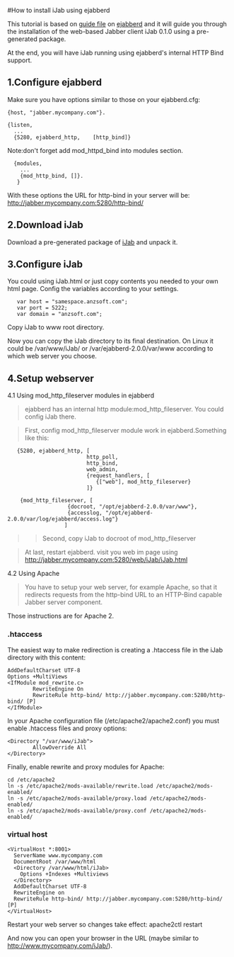 #How to install iJab using ejabberd

This tutorial is based on [guide file](http://www.ejabberd.im/jwchat-apache) on [ejabberd](http://www.ejabberd.im) and it will guide you through the installation of the web-based Jabber client iJab 0.1.0 using a pre-generated package.

At the end, you will have iJab running using ejabberd's internal HTTP Bind support.


## 1.Configure ejabberd ##

Make sure you have options similar to those on your ejabberd.cfg:
```
{host, "jabber.mycompany.com"}.

{listen,
  ...
  {5280, ejabberd_http,    [http_bind]}
```

Note:don't forget add mod\_httpd\_bind into modules section.
```
  {modules,
    ...
    {mod_http_bind, []}.
   }
```

With these options the URL for http-bind in your server will be:
http://jabber.mycompany.com:5280/http-bind/

## 2.Download iJab ##

Download a pre-generated package of [iJab](http://ijab.googlecode.com/files/iJab-0.1.zip) and unpack it.

## 3.Configure iJab ##

You could using iJab.html or just copy contents you needed to your own html page.
Config the variables according to your settings.
```
   var host = "samespace.anzsoft.com";
   var port = 5222;
   var domain = "anzsoft.com";
```
Copy iJab to www root directory.

Now you can copy the iJab directory to its final destination. On Linux it could be /var/www/iJab/ or /var/ejabberd-2.0.0/var/www according to which web server you choose.

## 4.Setup webserver ##

4.1 Using mod\_http\_fileserver modules in ejabberd

> ejabberd has an internal http module:mod\_http\_fileserver. You could config iJab
> there.

> First, config mod\_http\_fileserver module work in ejabberd.Something like this:
```
   {5280, ejabberd_http, [
                         http_poll,
                         http_bind,
                         web_admin,
                         {request_handlers, [
                            {["web"], mod_http_fileserver}
                         ]}
                         
    {mod_http_fileserver, [
                   {docroot, "/opt/ejabberd-2.0.0/var/www"},
                   {accesslog, "/opt/ejabberd-2.0.0/var/log/ejabberd/access.log"}
                  ]
```
> > Second, copy iJab to docroot of mod\_http\_fileserver


> At last, restart ejabberd. visit you web im page using http://jabber.mycompany.com:5280/web/iJab/iJab.html


4.2 Using Apache
> You have to setup your web server, for example Apache, so that it redirects requests from the http-bind URL to an HTTP-Bind capable Jabber server component.

Those instructions are for Apache 2.
### .htaccess ###

The easiest way to make redirection is creating a .htaccess file in the iJab directory with this content:
```
AddDefaultCharset UTF-8
Options +MultiViews
<IfModule mod_rewrite.c>
        RewriteEngine On
        RewriteRule http-bind/ http://jabber.mycompany.com:5280/http-bind/ [P]
</IfModule>
```
In your Apache configuration file (/etc/apache2/apache2.conf) you must enable .htaccess files and proxy options:
```
<Directory "/var/www/iJab">
        AllowOverride All
</Directory>
```
Finally, enable rewrite and proxy modules for Apache:
```
cd /etc/apache2
ln -s /etc/apache2/mods-available/rewrite.load /etc/apache2/mods-enabled/
ln -s /etc/apache2/mods-available/proxy.load /etc/apache2/mods-enabled/
ln -s /etc/apache2/mods-available/proxy.conf /etc/apache2/mods-enabled/
```
### virtual host ###

```
<VirtualHost *:8001>
  ServerName www.mycompany.com
  DocumentRoot /var/www/html
  <Directory /var/www/html/iJab>
    Options +Indexes +Multiviews
  </Directory>
  AddDefaultCharset UTF-8
  RewriteEngine on
  RewriteRule http-bind/ http://jabber.mycompany.com:5280/http-bind/ [P]
</VirtualHost>
```

Restart your web server so changes take effect:
apache2ctl restart

And now you can open your browser in the URL (maybe similar to http://www.mycompany.com/iJab/).